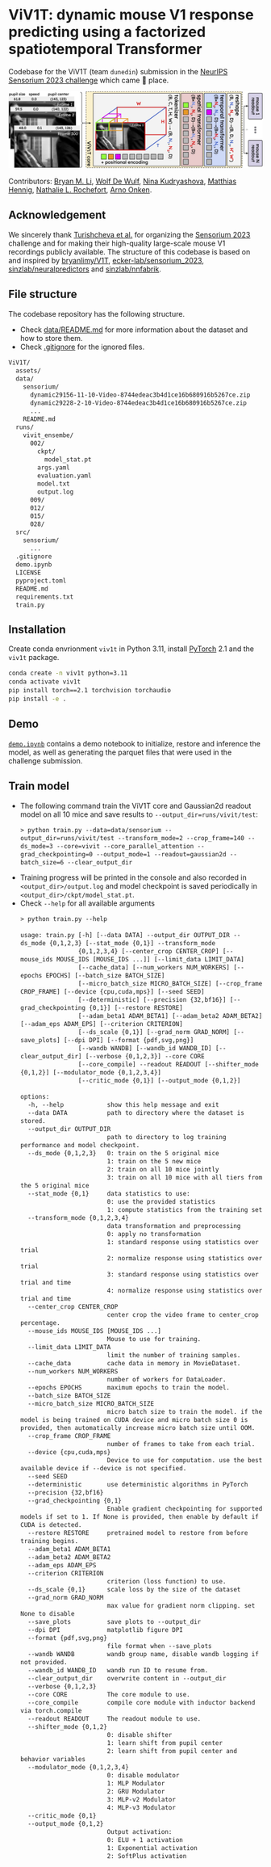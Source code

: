 # ViV1T: dynamic mouse V1 response predicting using a factorized spatiotemporal Transformer

Codebase for the ViV1T (team `dunedin`) submission in the [NeurIPS Sensorium 2023 challenge](https://www.sensorium-competition.net/) which came 🥉 place.

![ViV1T architecture](assets/viv1t.jpg)

Contributors: [Bryan M. Li](https://twitter.com/bryanlimy), [Wolf De Wulf](https://twitter.com/wolfdewulf), [Nina Kudryashova](https://twitter.com/NinelK1), [Matthias Hennig](https://twitter.com/MatthiasHennig6), [Nathalie L. Rochefort](https://twitter.com/RochefortLab), [Arno Onken](https://homepages.inf.ed.ac.uk/aonken/).

## Acknowledgement

We sincerely thank [Turishcheva et al.](https://arxiv.org/abs/2305.19654) for organizing the [Sensorium 2023](https://sensorium2022.net/home) challenge and for making their high-quality large-scale mouse V1 recordings publicly available. The structure of this codebase is based on and inspired by [bryanlimy/V1T](https://github.com/bryanlimy/V1T), [ecker-lab/sensorium_2023](https://github.com/ecker-lab/sensorium_2023), [sinzlab/neuralpredictors](https://github.com/sinzlab/neuralpredictors) and [sinzlab/nnfabrik](https://github.com/sinzlab/nnfabrik). 

## File structure
The codebase repository has the following structure. 
- Check [data/README.md](data/README.md) for more information about the dataset and how to store them.
- Check [.gitignore](.gitignore) for the ignored files.
```
ViV1T/
  assets/
  data/
    sensorium/
      dynamic29156-11-10-Video-8744edeac3b4d1ce16b680916b5267ce.zip
      dynamic29228-2-10-Video-8744edeac3b4d1ce16b680916b5267ce.zip
      ...
    README.md
  runs/
    vivit_ensembe/
      002/
        ckpt/
          model_stat.pt
        args.yaml
        evaluation.yaml
        model.txt
        output.log
      009/
      012/
      015/
      028/
  src/
    sensorium/
      ...
  .gitignore
  demo.ipynb
  LICENSE
  pyproject.toml
  README.md
  requirements.txt
  train.py
```

## Installation
Create conda envrionment `viv1t` in Python 3.11, install [PyTorch](https://pytorch.org/get-started/locally/) 2.1 and the `viv1t` package.
```bash
conda create -n viv1t python=3.11
conda activate viv1t
pip install torch==2.1 torchvision torchaudio
pip install -e .
```

## Demo
[`demo.ipynb`](demo.ipynb) contains a demo notebook to initialize, restore and inference the model, as well as generating the parquet files that were used in the challenge submission.


## Train model
- The following command train the ViV1T core and Gaussian2d readout model on all 10 mice and save results to `--output_dir=runs/vivit/test`:
  ```
  > python train.py --data=data/sensorium --output_dir=runs/vivit/test --transform_mode=2 --crop_frame=140 --ds_mode=3 --core=vivit --core_parallel_attention --grad_checkpointing=0 --output_mode=1 --readout=gaussian2d --batch_size=6 --clear_output_dir
  ```
- Training progress will be printed in the console and also recorded in `<output_dir>/output.log` and model checkpoint is saved periodically in `<output_dir>/ckpt/model_stat.pt`.
- Check `--help` for all available arguments
  ```
  > python train.py --help

  usage: train.py [-h] [--data DATA] --output_dir OUTPUT_DIR --ds_mode {0,1,2,3} [--stat_mode {0,1}] --transform_mode
                  {0,1,2,3,4} [--center_crop CENTER_CROP] [--mouse_ids MOUSE_IDS [MOUSE_IDS ...]] [--limit_data LIMIT_DATA]
                  [--cache_data] [--num_workers NUM_WORKERS] [--epochs EPOCHS] [--batch_size BATCH_SIZE]
                  [--micro_batch_size MICRO_BATCH_SIZE] [--crop_frame CROP_FRAME] [--device {cpu,cuda,mps}] [--seed SEED]
                  [--deterministic] [--precision {32,bf16}] [--grad_checkpointing {0,1}] [--restore RESTORE]
                  [--adam_beta1 ADAM_BETA1] [--adam_beta2 ADAM_BETA2] [--adam_eps ADAM_EPS] [--criterion CRITERION]
                  [--ds_scale {0,1}] [--grad_norm GRAD_NORM] [--save_plots] [--dpi DPI] [--format {pdf,svg,png}]
                  [--wandb WANDB] [--wandb_id WANDB_ID] [--clear_output_dir] [--verbose {0,1,2,3}] --core CORE
                  [--core_compile] --readout READOUT [--shifter_mode {0,1,2}] [--modulator_mode {0,1,2,3,4}]
                  [--critic_mode {0,1}] [--output_mode {0,1,2}]

  options:
    -h, --help            show this help message and exit
    --data DATA           path to directory where the dataset is stored.
    --output_dir OUTPUT_DIR
                          path to directory to log training performance and model checkpoint.
    --ds_mode {0,1,2,3}   0: train on the 5 original mice
                          1: train on the 5 new mice
                          2: train on all 10 mice jointly
                          3: train on all 10 mice with all tiers from the 5 original mice
    --stat_mode {0,1}     data statistics to use:
                          0: use the provided statistics
                          1: compute statistics from the training set
    --transform_mode {0,1,2,3,4}
                          data transformation and preprocessing
                          0: apply no transformation
                          1: standard response using statistics over trial
                          2: normalize response using statistics over trial
                          3: standard response using statistics over trial and time
                          4: normalize response using statistics over trial and time
    --center_crop CENTER_CROP
                          center crop the video frame to center_crop percentage.
    --mouse_ids MOUSE_IDS [MOUSE_IDS ...]
                          Mouse to use for training.
    --limit_data LIMIT_DATA
                          limit the number of training samples.
    --cache_data          cache data in memory in MovieDataset.
    --num_workers NUM_WORKERS
                          number of workers for DataLoader.
    --epochs EPOCHS       maximum epochs to train the model.
    --batch_size BATCH_SIZE
    --micro_batch_size MICRO_BATCH_SIZE
                          micro batch size to train the model. if the model is being trained on CUDA device and micro batch size 0 is provided, then automatically increase micro batch size until OOM.
    --crop_frame CROP_FRAME
                          number of frames to take from each trial.
    --device {cpu,cuda,mps}
                          Device to use for computation. use the best available device if --device is not specified.
    --seed SEED
    --deterministic       use deterministic algorithms in PyTorch
    --precision {32,bf16}
    --grad_checkpointing {0,1}
                          Enable gradient checkpointing for supported models if set to 1. If None is provided, then enable by default if CUDA is detected.
    --restore RESTORE     pretrained model to restore from before training begins.
    --adam_beta1 ADAM_BETA1
    --adam_beta2 ADAM_BETA2
    --adam_eps ADAM_EPS
    --criterion CRITERION
                          criterion (loss function) to use.
    --ds_scale {0,1}      scale loss by the size of the dataset
    --grad_norm GRAD_NORM
                          max value for gradient norm clipping. set None to disable
    --save_plots          save plots to --output_dir
    --dpi DPI             matplotlib figure DPI
    --format {pdf,svg,png}
                          file format when --save_plots
    --wandb WANDB         wandb group name, disable wandb logging if not provided.
    --wandb_id WANDB_ID   wandb run ID to resume from.
    --clear_output_dir    overwrite content in --output_dir
    --verbose {0,1,2,3}
    --core CORE           The core module to use.
    --core_compile        compile core module with inductor backend via torch.compile
    --readout READOUT     The readout module to use.
    --shifter_mode {0,1,2}
                          0: disable shifter
                          1: learn shift from pupil center
                          2: learn shift from pupil center and behavior variables
    --modulator_mode {0,1,2,3,4}
                          0: disable modulator
                          1: MLP Modulator
                          2: GRU Modulator
                          3: MLP-v2 Modulator
                          4: MLP-v3 Modulator
    --critic_mode {0,1}
    --output_mode {0,1,2}
                          Output activation:
                          0: ELU + 1 activation
                          1: Exponential activation
                          2: SoftPlus activation
  ```